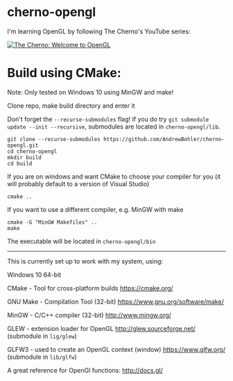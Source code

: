# cherno-opengl
I'm learning OpenGL by following The Cherno's YouTube series:

[![The Cherno: Welcome to OpenGL](https://img.youtube.com/vi/W3gAzLwfIP0/0.jpg)](https://youtu.be/W3gAzLwfIP0 "The Cherno: Welcome to OpenGL")

# Build using CMake:

Note: Only tested on Windows 10 using MinGW and make!

Clone repo, make build directory and enter it

Don't forget the `--recurse-submodules` flag! If you do try `git submodule update --init --recursive`, submodules are located in `cherno-opengl/lib`.

```
git clone --recurse-submodules https://github.com/AndrewBohler/cherno-opengl.git
cd cherno-opengl
mkdir build
cd build
```

If you are on windows and want CMake to choose your compiler for you (it will probably default to a version of Visual Studio)

```cmake ..```

If you want to use a different compiler, e.g. MinGW with make

```
cmake -G "MinGW Makefiles" ..
make
```

The executable will be located in `cherno-opengl/bin`

--------

This is currently set up to work with my system, using:

Windows 10 64-bit

CMake - Tool for cross-platform builds
https://cmake.org/

GNU Make - Compilation Tool (32-bit)
https://www.gnu.org/software/make/

MinGW - C/C++ compiler (32-bit)
http://www.mingw.org/

GLEW - extension loader for OpenGL
http://glew.sourceforge.net/
(submodule in `lig/glew`)

GLFW3 - used to create an OpenGL context (window)
https://www.glfw.org/
(submodule in `lib/glfw`)

A great reference for OpenGl functions:
http://docs.gl/
